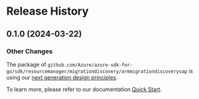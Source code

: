 # Release History

## 0.1.0 (2024-03-22)
### Other Changes

The package of `github.com/Azure/azure-sdk-for-go/sdk/resourcemanager/migrationdiscovery/armmigrationdiscoverysap` is using our [next generation design principles](https://azure.github.io/azure-sdk/general_introduction.html).

To learn more, please refer to our documentation [Quick Start](https://aka.ms/azsdk/go/mgmt).